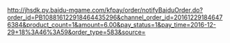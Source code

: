 http://jhsdk.py.baidu-mgame.com/kfpay/order/notifyBaiduOrder.do?order_id=PB108816122918464435296&channel_order_id=201612291846476384&product_count=1&amount=6.00&pay_status=1&pay_time=2016-12-29+18%3A46%3A59&order_type=583&source=

